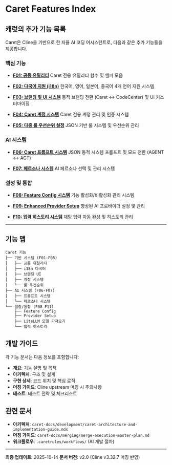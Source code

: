 # Caret Features Index

## 캐럿의 추가 기능 목록

Caret은 Cline을 기반으로 한 자율 AI 코딩 어시스턴트로, 다음과 같은 추가 기능들을 제공합니다.

### 핵심 기능

- **[F01: 공통 유틸리티](./f01-common-util.md)**
  Caret 전용 유틸리티 함수 및 헬퍼 모음

- **[F02: 다국어 지원 (i18n)](./f02-multilingual-i18n.md)**
  한국어, 영어, 일본어, 중국어 4개 언어 지원 시스템

- **[F03: 브랜딩 및 UI 시스템](./f03-branding-ui.md)**
  동적 브랜딩 전환 (Caret ↔ CodeCenter) 및 UI 커스터마이징

- **[F04: Caret 계정 시스템](./f04-caret-account.md)**
  Caret 전용 계정 관리 및 인증 시스템

- **[F05: 다중 룰 우선순위 설정](./f05-rule-priority-system.md)**
  JSON 기반 룰 시스템 및 우선순위 관리

### AI 시스템

- **[F06: Caret 프롬프트 시스템](./f06-caret-prompt-system.md)**
  JSON 동적 시스템 프롬프트 및 모드 전환 (AGENT ↔ ACT)

- **[F07: 페르소나 시스템](./f07-persona-system.md)**
  AI 페르소나 선택 및 관리 시스템

### 설정 및 통합

- **[F08: Feature Config 시스템](./f08-feature-config-system.md)**
  기능 활성화/비활성화 관리 시스템

- **[F09: Enhanced Provider Setup](./f09-enhanced-provider-setup.md)**
  향상된 AI 프로바이더 설정 및 관리

- **[F10: 입력 히스토리 시스템](./f10-input-history-system.md)**
  채팅 입력 자동 완성 및 히스토리 관리

---

## 기능 맵

```
Caret 기능
├── 기반 시스템 (F01-F05)
│   ├── 공통 유틸리티
│   ├── i18n 다국어
│   ├── 브랜딩 UI
│   ├── 계정 시스템
│   └── 룰 우선순위
├── AI 시스템 (F06-F07)
│   ├── 프롬프트 시스템
│   └── 페르소나 시스템
└── 설정/통합 (F08-F11)
    ├── Feature Config
    ├── Provider Setup
    ├── LiteLLM 모델 가져오기
    └── 입력 히스토리
```

## 개발 가이드

각 기능 문서는 다음 정보를 포함합니다:
- **개요**: 기능 설명 및 목적
- **아키텍처**: 구조 및 설계
- **구현 상세**: 코드 위치 및 핵심 로직
- **머징 가이드**: Cline upstream 머징 시 주의사항
- **테스트**: 테스트 전략 및 체크리스트

## 관련 문서

- **아키텍처**: `caret-docs/development/caret-architecture-and-implementation-guide.mdx`
- **머징 가이드**: `caret-docs/merging/merge-execution-master-plan.md`
- **워크플로우**: `.caretrules/workflows/` (AI 개발 절차)

---

**최종 업데이트**: 2025-10-14
**문서 버전**: v2.0 (Cline v3.32.7 머징 반영)
